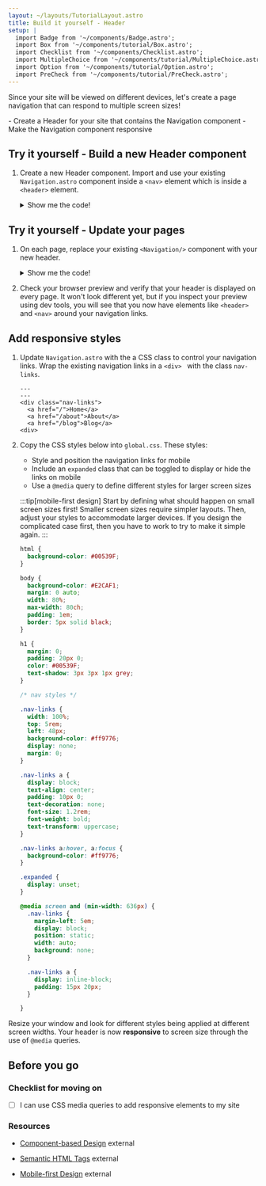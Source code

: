 ```yaml
---
layout: ~/layouts/TutorialLayout.astro
title: Build it yourself - Header
setup: |
  import Badge from '~/components/Badge.astro';
  import Box from '~/components/tutorial/Box.astro';
  import Checklist from '~/components/Checklist.astro';
  import MultipleChoice from '~/components/tutorial/MultipleChoice.astro';
  import Option from '~/components/tutorial/Option.astro';
  import PreCheck from '~/components/tutorial/PreCheck.astro';
---
```

Since your site will be viewed on different devices, let's create a page navigation that can respond to multiple screen sizes!

<PreCheck>
  - Create a Header for your site that contains the Navigation component
  - Make the Navigation component responsive
</PreCheck>


<Box icon="puzzle-piece">

## Try it yourself - Build a new Header component

1. Create a new Header component. Import and use your existing `Navigation.astro` component inside a `<nav>` element which is inside a `<header>` element.

    <details>
    <summary>Show me the code!</summary>

    Create a file named `Header.astro` in `src/components/`
     ```astro title="src/components/Header.astro"
    ---
    import Navigation from '../components/Navigation.astro';
    ---
    <header>
      <nav>
        <Navigation />
      </nav>
    <header>
    ```

    </details>

</Box>




<Box icon="check-list">

## Try it yourself - Update your pages 

1. On each page, replace your existing `<Navigation/>` component with your new header.

    <details>
    <summary>Show me the code!</summary>

    ```astro title="src/pages/index.astro" ins={4,18} del={3,17}
    ---
    const pageTitle = "Home Page"
    import Navigation from '../components/Navigation.astro';
    import Header from '../components/Header.astro';
    import Footer from '../components/Footer.astro';
    import '../styles/global.css'
    ---
    <html lang="en">
        <head>
            <meta charset="utf-8" />
            <link rel="icon" type="image/svg+xml" href="/favicon.svg" />
            <meta name="viewport" content="width=device-width" />
            <meta name="generator" content={Astro.generator} />
            <title>{pageTitle}</title>
        </head>
        <body>
            <Navigation />
            <Header />
            <h1>{pageTitle}</h1>
            <Footer />
        </body>
    </html>
    ```
    </details>

2. Check your browser preview and verify that your header is displayed on every page. It won't look different yet, but if you inspect your preview using dev tools, you will see that you now have elements like `<header>` and `<nav>` around your navigation links.

</Box>

## Add responsive styles

1. Update `Navigation.astro` with the a CSS class to control your navigation links. Wrap the existing navigation links in a `<div> ` with the class `nav-links`.

    ```astro title="src/components/Navigation.astro" ins={3,7}
    ---
    ---
    <div class="nav-links">
      <a href="/">Home</a>
      <a href="/about">About</a>
      <a href="/blog">Blog</a>
    <div>
    ```

2. Copy the CSS styles below into `global.css`. These styles:

    - Style and position the navigation links for mobile
    - Include an `expanded` class that can be toggled to display or hide the links on mobile
    - Use a `@media` query to define different styles for larger screen sizes

    :::tip[mobile-first design]
    Start by defining what should happen on small screen sizes first! Smaller screen sizes require simpler layouts. Then, adjust your styles to accommodate larger devices. If you design the complicated case first, then you have to work to try to make it simple again.
    :::

    ```css title="src/styles/global.css" ins={21-100} 
    html {
      background-color: #00539F;
    }

    body {
      background-color: #E2CAF1;
      margin: 0 auto;
      width: 80%;
      max-width: 80ch;
      padding: 1em;
      border: 5px solid black;
    }

    h1 {
      margin: 0;
      padding: 20px 0;
      color: #00539F;
      text-shadow: 3px 3px 1px grey;
    }

    /* nav styles */

    .nav-links {
      width: 100%;
      top: 5rem;
      left: 48px;
      background-color: #ff9776;
      display: none;
      margin: 0;
    }

    .nav-links a {
      display: block;
      text-align: center;
      padding: 10px 0;
      text-decoration: none;
      font-size: 1.2rem;
      font-weight: bold;
      text-transform: uppercase;
    }

    .nav-links a:hover, a:focus {
      background-color: #ff9776;
    }

    .expanded {
      display: unset;
    }

    @media screen and (min-width: 636px) {
      .nav-links {
        margin-left: 5em;
        display: block;
        position: static;
        width: auto;
        background: none;
      }

      .nav-links a {
        display: inline-block;
        padding: 15px 20px;
      }

    }
    ```

Resize your window and look for different styles being applied at different screen widths. Your header is now **responsive** to screen size through the use of `@media` queries.

## Before you go

<Box icon="check-list">

### Checklist for moving on

<Checklist>

- [ ] I can use CSS media queries to add responsive elements to my site

</Checklist>
</Box>

### Resources

- [Component-based Design](https://www.droptica.com/blog/component-based-design/) <Badge>external</Badge>

- [Semantic HTML Tags](https://www.dofactory.com/html/semantics) <Badge>external</Badge>

- [Mobile-first Design](https://www.mobileapps.com/blog/mobile-first-design) <Badge>external</Badge>
